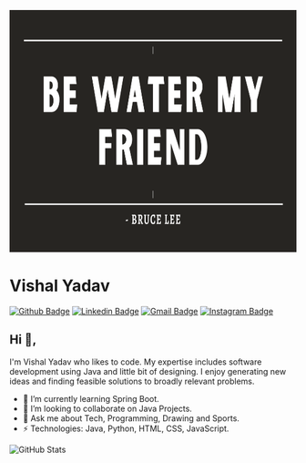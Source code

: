 <p  align="center">
  <img src="quote.png" alt="quote" width="100%" height="425" />
</p>

# Vishal Yadav

[![Github Badge](https://img.shields.io/badge/-Github-242A2D?style=flat-square&logo=Github&logoColor=white&link=https://github.com/Vishal1297)](https://github.com/Vishal1297)
[![Linkedin Badge](https://img.shields.io/badge/-Linkedin-0077B5?style=flat-square&logo=Linkedin&logoColor=white&link=https://www.linkedin.com/in/iamvishalyadav/)](https://www.linkedin.com/in/iamvishalyadav/) 
[![Gmail Badge](https://img.shields.io/badge/Gmail-c5392a?style=flat-square&logo=Gmail&logoColor=white&link=mailto:vishal.yadav.developer@gmail.com)](mailto:vishal.yadav.developer@gmail.com)
[![Instagram Badge](https://img.shields.io/badge/-Instagram-f797a5?style=flat-square&logo=Instagram&logoColor=white&link=https://www.instagram.com/ivishal.yadav/)](https://www.instagram.com/ivishal.yadav)

## Hi 👋,

I'm Vishal Yadav who likes to code. My expertise includes software development using Java and little bit of designing.
I enjoy generating new ideas and finding feasible solutions to broadly relevant problems.

- 🌱 I’m currently learning Spring Boot.
- 👯 I’m looking to collaborate on Java Projects.
- 💬 Ask me about Tech, Programming, Drawing and Sports.
- ⚡ Technologies: Java, Python, HTML, CSS, JavaScript.

![GitHub Stats](https://github-readme-stats.vercel.app/api?username=Vishal1297&show_icons=true)

<!--
**Vishal1297/Vishal1297** is a ✨ _special_ ✨ repository because its `README.md` (this file) appears on your GitHub profile.

Here are some ideas to get you started:

- 🔭 I’m currently working on ...
- 🌱 I’m currently learning ...
- 👯 I’m looking to collaborate on ...
- 🤔 I’m looking for help with ...
- 💬 Ask me about ...
- 📫 How to reach me: ...
- 😄 Pronouns: ...
- ⚡ Fun fact: ...

<p align="center">
  <img src="https://img.shields.io/badge/last%20major%20release-Aug.%201997-orange">
  <img src="https://img.shields.io/badge/unminified%20size-5%20feet%2010%20inches-informational">
  <img src="https://img.shields.io/badge/vulnerabilities-silence-critical">
  <img src="https://img.shields.io/badge/code%20quality-A%20for%20effort-success">
</p>

<p  align="center">
  <img src="https://visitor-badge.glitch.me/badge?page_id=Vishal1297.Vishal1297" alt="visitor badge"/>
</p>
-->
